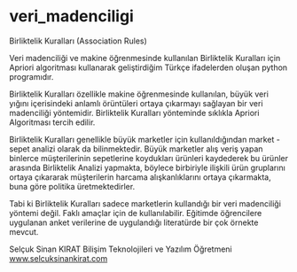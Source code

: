 # veri_madenciligi
Birliktelik Kuralları (Association Rules)

Veri madenciliği ve makine öğrenmesinde kullanılan Birliktelik Kuralları için Apriori algoritması kullanarak geliştirdiğim Türkçe ifadelerden oluşan python programıdır.

Birliktelik Kuralları özellikle makine öğrenmesinde kullanılan, büyük veri yığını içerisindeki anlamlı örüntüleri ortaya çıkarmayı sağlayan bir veri madenciliği yöntemidir. Birliktelik Kuralları yönteminde sıklıkla Apriori Algoritması tercih edilir.

Birliktelik Kuralları genellikle büyük marketler için kullanıldığından market - sepet analizi olarak da bilinmektedir. Büyük marketler alış veriş yapan binlerce müşterilerinin sepetlerine koydukları ürünleri kaydederek bu ürünler arasında Birliktelik Analizi yapmakta, böylece birbiriyle ilişkili ürün gruplarını ortaya çıkararak müşterilerin harcama alışkanlıklarını ortaya çıkarmakta, buna göre politika üretmektedirler.

Tabi ki Birliktelik Kuralları sadece marketlerin kullandığı bir veri madenciliği yöntemi değil. Faklı amaçlar için de kullanılabilir. Eğitimde öğrencilere uygulanan anket verilerine de uygulandığı literatürde bir çok örnekte mevcut.

Selçuk Sinan KIRAT
Bilişim Teknolojileri ve Yazılım Öğretmeni
www.selcuksinankirat.com
